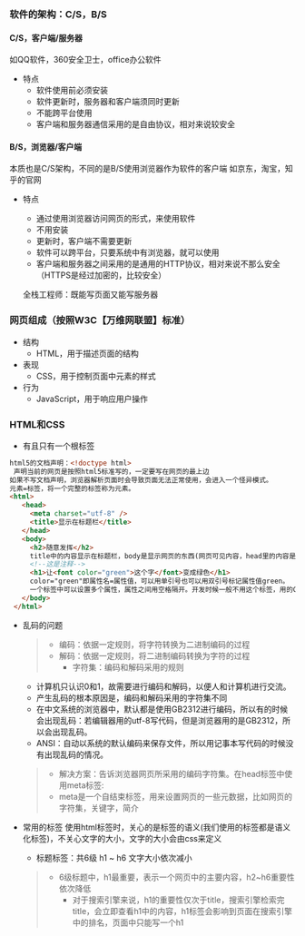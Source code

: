 ### 软件的架构：C/S，B/S
#### C/S，客户端/服务器
  如QQ软件，360安全卫士，office办公软件
* 特点
  * 软件使用前必须安装
  * 软件更新时，服务器和客户端须同时更新
  * 不能跨平台使用
  * 客户端和服务器通信采用的是自由协议，相对来说较安全

#### B/S，浏览器/客户端
  本质也是C/S架构，不同的是B/S使用浏览器作为软件的客户端
  如京东，淘宝，知乎的官网
* 特点
  * 通过使用浏览器访问网页的形式，来使用软件
  * 不用安装
  * 更新时，客户端不需要更新
  * 软件可以跨平台，只要系统中有浏览器，就可以使用
  * 客户端和服务器之间采用的是通用的HTTP协议，相对来说不那么安全（HTTPS是经过加密的，比较安全）
  
  全栈工程师：既能写页面又能写服务器
  
### 网页组成（按照W3C【万维网联盟】标准）
* 结构
  * HTML，用于描述页面的结构
* 表现
  * CSS，用于控制页面中元素的样式
* 行为
  * JavaScript，用于响应用户操作

### HTML和CSS
* 有且只有一个根标签
 ```html
html5的文档声明：<!doctype html>  
  声明当前的网页是按照html5标准写的，一定要写在网页的最上边
如果不写文档声明，浏览器解析页面时会导致页面无法正常使用，会进入一个怪异模式。
元素=标签，将一个完整的标签称为元素。
<html>
    <head>
      <meta charset="utf-8" />
      <title>显示在标题栏</title>
    </head>
    <body>
      <h2>随意发挥</h2>
      title中的内容显示在标题栏，body是显示网页的东西(网页可见内容，head里的内容是帮助浏览器去解析网页的。
      <!--这是注释-->
      <h1>让<font color="green">这个字</font>变成绿色</h1>
      color="green"即属性名=属性值，可以用单引号也可以用双引号标记属性值green。
      一个标签中可以设置多个属性，属性之间用空格隔开。开发时候一般不用这个标签，用的CSS设置样式。
    </body>
  </html>
 ``` 
* 乱码的问题
  >* 编码：依据一定规则，将字符转换为二进制编码的过程
  >* 解码：依据一定规则，将二进制编码转换为字符的过程
  >   * 字符集：编码和解码采用的规则
  * 计算机只认识0和1，故需要进行编码和解码，以便人和计算机进行交流。
  * 产生乱码的根本原因是，编码和解码采用的字符集不同
  * 在中文系统的浏览器中，默认都是使用GB2312进行编码，所以有的时候会出现乱码：若编辑器用的utf-8写代码，但是浏览器用的是GB2312，所以会出现乱码。
  * ANSI：自动以系统的默认编码来保存文件，所以用记事本写代码的时候没有出现乱码的情况。
  >* 解决方案：告诉浏览器网页所采用的编码字符集。在head标签中使用meta标签: <meta charset="utf-8" />
    >* meta是一个自结束标签，用来设置网页的一些元数据，比如网页的字符集，关键字，简介
 
 * 常用的标签
    使用html标签时，关心的是标签的语义(我们使用的标签都是语义化标签)，不关心文字的大小，文字的大小会由css来定义
    * 标题标签：共6级 h1 ~ h6 文字大小依次减小
    >* 6级标题中，h1最重要，表示一个网页中的主要内容，h2~h6重要性依次降低
    >   * 对于搜索引擎来说，h1的重要性仅次于title，搜索引擎检索完title，会立即查看h1中的内容，h1标签会影响到页面在搜索引擎中的排名，页面中只能写一个h1
    
 
  
